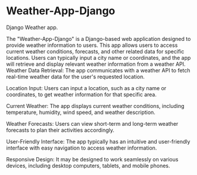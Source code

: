 # Weather-App-Django
Django Weather app. 

The "Weather-App-Django" is a Django-based web application designed to provide weather information to users. This app allows users to access current weather conditions, forecasts, and other related data for specific locations. Users can typically input a city name or coordinates, and the app will retrieve and display relevant weather information from a weather API.
Weather Data Retrieval: The app communicates with a weather API to fetch real-time weather data for the user's requested location.

Location Input: Users can input a location, such as a city name or coordinates, to get weather information for that specific area.

Current Weather: The app displays current weather conditions, including temperature, humidity, wind speed, and weather description.

Weather Forecasts: Users can view short-term and long-term weather forecasts to plan their activities accordingly.

User-Friendly Interface: The app typically has an intuitive and user-friendly interface with easy navigation to access weather information.

Responsive Design: It may be designed to work seamlessly on various devices, including desktop computers, tablets, and mobile phones.

